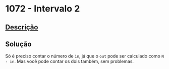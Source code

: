 # 1072 - Intervalo 2

## [Descrição](https://www.beecrowd.com.br/judge/pt/problems/view/1072)

## Solução

Só é preciso contar o número de `in`, já que o `out` pode ser calculado como `N - in`. Mas você pode contar os dois também, sem problemas.